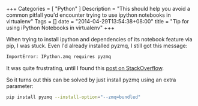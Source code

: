 +++
Categories = [ "Python" ]
Description = "This should help you avoid a common pitfall you'd encounter trying to use ipython notebooks in virtualenv"
Tags = []
date = "2014-04-29T13:54:38+08:00"
title = "Tip for using iPython Notebooks in virtualenv"
+++

When trying to install ipython and dependencies of its notebook feature via pip, I was stuck. Even I'd already installed pyzmq, I still got this message:

```bash
ImportError: IPython.zmq requires pyzmq
```

It was quite frustrating, until I found this [post on StackOverflow](http://stackoverflow.com/questions/17992077/setup-ipython-notebook-in-virtualenv).

So it turns out this can be solved by just install pyzmq using an extra parameter:

```bash
pip install pyzmq --install-option="--zmq=bundled"
```
